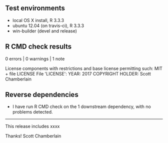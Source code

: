 ## Test environments

* local OS X install, R 3.3.3
* ubuntu 12.04 (on travis-ci), R 3.3.3
* win-builder (devel and release)

## R CMD check results

0 errors | 0 warnings | 1 note

   License components with restrictions and base license permitting such:
     MIT + file LICENSE
   File 'LICENSE':
     YEAR: 2017
     COPYRIGHT HOLDER: Scott Chamberlain

## Reverse dependencies

* I have run R CMD check on the 1 downstream dependency,
with no problems detected.

-----

This release includes xxxx

Thanks!
Scott Chamberlain

